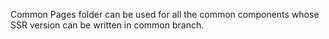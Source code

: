 Common Pages folder can be used for all the common components whose SSR version can be written in common branch.